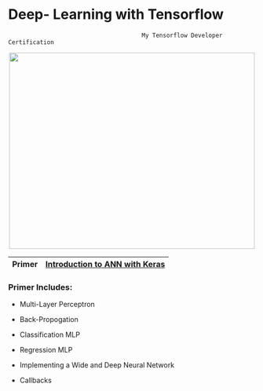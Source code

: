 # Deep- Learning with Tensorflow


                                          My Tensorflow Developer Certification
<p align="center">
  <img width="500" height="400" src="https://user-images.githubusercontent.com/100412162/200469867-8d5a6daf-3f3a-45c4-b03c-78bc279fc532.png">
</p>

| Primer | [Introduction to ANN with Keras](https://github.com/pxp210115/Deep_Learning-with-Tensorflow/tree/main/Primer) |
|--------|---------------------------------------------------------------------------------------------------------------|

### Primer Includes:

* Multi-Layer Perceptron

* Back-Propogation

* Classification MLP

* Regression MLP

* Implementing a Wide and Deep Neural Network

* Callbacks

